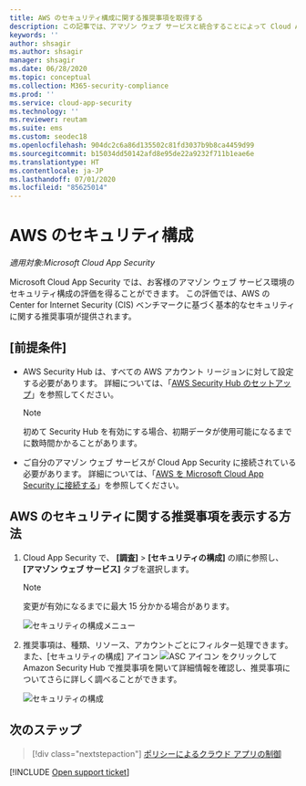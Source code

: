 ```yaml
---
title: AWS のセキュリティ構成に関する推奨事項を取得する
description: この記事では、アマゾン ウェブ サービスと統合することによって Cloud App Security のセキュリティ構成に関する推奨事項を取得する方法について説明します。
keywords: ''
author: shsagir
ms.author: shsagir
manager: shsagir
ms.date: 06/28/2020
ms.topic: conceptual
ms.collection: M365-security-compliance
ms.prod: ''
ms.service: cloud-app-security
ms.technology: ''
ms.reviewer: reutam
ms.suite: ems
ms.custom: seodec18
ms.openlocfilehash: 904dc2c6a86d135502c81fd3037b9b8ca4459d99
ms.sourcegitcommit: b15034dd50142afd8e95de22a9232f711b1eae6e
ms.translationtype: HT
ms.contentlocale: ja-JP
ms.lasthandoff: 07/01/2020
ms.locfileid: "85625014"
---
```

# <a name="security-configuration-for-aws"></a>AWS のセキュリティ構成

*適用対象:Microsoft Cloud App Security*

Microsoft Cloud App Security では、お客様のアマゾン ウェブ サービス環境のセキュリティ構成の評価を得ることができます。 この評価では、AWS の Center for Internet Security (CIS) ベンチマークに基づく基本的なセキュリティに関する推奨事項が提供されます。

## <a name="prerequisites"></a>[前提条件]

- AWS Security Hub は、すべての AWS アカウント リージョンに対して設定する必要があります。 詳細については、「[AWS Security Hub のセットアップ](https://go.microsoft.com/fwlink/?linkid=2100208)」を参照してください。
    > [!NOTE]
    > 初めて Security Hub を有効にする場合、初期データが使用可能になるまでに数時間かかることがあります。
- ご自分のアマゾン ウェブ サービスが Cloud App Security に接続されている必要があります。 詳細については、「[AWS を Microsoft Cloud App Security に接続する](connect-aws-to-microsoft-cloud-app-security.md)」を参照してください。

## <a name="how-to-view-aws-security-recommendations"></a>AWS のセキュリティに関する推奨事項を表示する方法

1. Cloud App Security で、 **[調査]**  >  **[セキュリティの構成]** の順に参照し、 **[アマゾン ウェブ サービス]** タブを選択します。

    > [!NOTE]
    > 変更が有効になるまでに最大 15 分かかる場合があります。

    ![セキュリティの構成メニュー](media/security-configuration-menu.png)

1. 推奨事項は、種類、リソース、アカウントごとにフィルター処理できます。 また、[セキュリティの構成] アイコン ![ASC アイコン](media/asc-icon.png) をクリックして Amazon Security Hub で推奨事項を開いて詳細情報を確認し、推奨事項についてさらに詳しく調べることができます。

    ![セキュリティの構成](media/security-configuration-aws.png)

## <a name="next-steps"></a>次のステップ

> [!div class="nextstepaction"]
> [ポリシーによるクラウド アプリの制御](control-cloud-apps-with-policies.md)

[!INCLUDE [Open support ticket](includes/support.md)]
